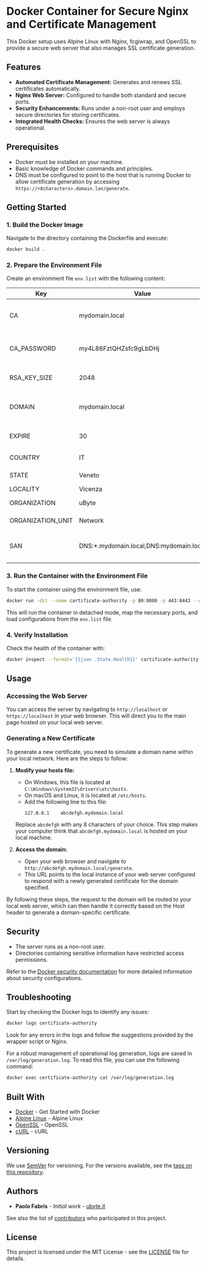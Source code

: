 
# Docker Container for Secure Nginx and Certificate Management

This Docker setup uses Alpine Linux with Nginx, fcgiwrap, and OpenSSL to provide a secure web server that also manages SSL certificate generation.

## Features

- **Automated Certificate Management:** Generates and renews SSL certificates automatically.
- **Nginx Web Server:** Configured to handle both standard and secure ports.
- **Security Enhancements:** Runs under a non-root user and employs secure directories for storing certificates.
- **Integrated Health Checks:** Ensures the web server is always operational.

## Prerequisites

- Docker must be installed on your machine.
- Basic knowledge of Docker commands and principles.
- DNS must be configured to point to the host that is running Docker to allow certificate generation by accessing `https://<8characters>.domain.lan/generate`.

## Getting Started

### 1. Build the Docker Image

Navigate to the directory containing the Dockerfile and execute:

```bash
docker build .
```

### 2. Prepare the Environment File

Create an environment file `env.list` with the following content:

| Key               | Value                          | Description                                      |
|-------------------|--------------------------------|--------------------------------------------------|
| CA                | mydomain.local                 | Main domain of the Certification Authority       |
| CA_PASSWORD       | my4L86FztQHZsfc9gLbDHj         | Password for accessing the Certification Authority |
| RSA_KEY_SIZE      | 2048                           | Size of the RSA key in bits                      |
| DOMAIN            | mydomain.local                 | Domain for which the certificate will be generated |
| EXPIRE            | 30                             | Validity of the certificate in days              |
| COUNTRY           | IT                             | ISO country code                                 |
| STATE             | Veneto                         | State or province                                |
| LOCALITY          | Vicenza                        | Locality                                         |
| ORGANIZATION      | uByte                          | Name of the organization                         |
| ORGANIZATION_UNIT | Network                        | Organizational unit                              |
| SAN               | DNS:*.mydomain.local,DNS:mydomain.local | Subject Alternative Name for the certificate     |


### 3. Run the Container with the Environment File

To start the container using the environment file, use:

```bash
docker run -dit --name cartificate-authority -p 80:8080 -p 443:8443 --env-file env.list ubyte/cartificate-authority
```

This will run the container in detached mode, map the necessary ports, and load configurations from the `env.list` file.

### 4. Verify Installation

Check the health of the container with:

```bash
docker inspect --format='{{json .State.Health}}' cartificate-authority
```

## Usage

### Accessing the Web Server

You can access the server by navigating to `http://localhost` or `https://localhost` in your web browser. This will direct you to the main page hosted on your local web server.

### Generating a New Certificate

To generate a new certificate, you need to simulate a domain name within your local network. Here are the steps to follow:

1. **Modify your hosts file:**
   - On Windows, this file is located at `C:\Windows\System32\drivers\etc\hosts`.
   - On macOS and Linux, it is located at `/etc/hosts`.
   - Add the following line to this file:
     ```
     127.0.0.1    abcdefgh.mydomain.local
     ```
   Replace `abcdefgh` with any 8 characters of your choice. This step makes your computer think that `abcdefgh.mydomain.local` is hosted on your local machine.

2. **Access the domain:**
   - Open your web browser and navigate to `http://abcdefgh.mydomain.local/generate`.
   - This URL points to the local instance of your web server configured to respond with a newly generated certificate for the domain specified.

By following these steps, the request to the domain will be routed to your local web server, which can then handle it correctly based on the Host header to generate a domain-specific certificate.

## Security

- The server runs as a non-root user.
- Directories containing sensitive information have restricted access permissions.

Refer to the [Docker security documentation](https://docs.docker.com/engine/security/) for more detailed information about security configurations.

## Troubleshooting

Start by checking the Docker logs to identify any issues:

```bash
docker logs certificate-authority
```

Look for any errors in the logs and follow the suggestions provided by the wrapper script or Nginx.

For a robust management of operational log generation, logs are saved in `/var/log/generation.log`. To read this file, you can use the following command:

```bash
docker exec certificate-authority cat /var/log/generation.log
```

## Built With

* [Docker](https://www.docker.com/) - Get Started with Docker
* [Alpine Linux](https://alpinelinux.org/) - Alpine Linux
* [OpenSSL](https://www.openssl.org/) - OpenSSL
* [cURL](https://curl.se/) - cURL

## Versioning

We use [SemVer](https://semver.org/) for versioning. For the versions available, see the [tags on this repository](https://github.com/ubyte-source/certificate-authority/tags). 

## Authors

* **Paolo Fabris** - *Initial work* - [ubyte.it](https://ubyte.it/)

See also the list of [contributors](https://github.com/ubyte-source/certificate-authority/blob/main/CONTRIBUTORS.md) who participated in this project.

## License

This project is licensed under the MIT License - see the [LICENSE](LICENSE) file for details.
